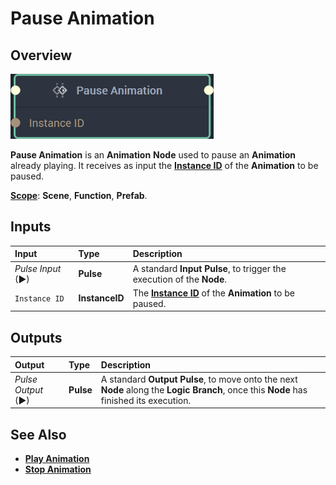 # Pause Animation

## Overview

![The Pause Animation Node.](../../../.gitbook/assets/pauseanimationnode20241.png)

**Pause Animation** is an **Animation** **Node** used to pause an **Animation** already playing. It receives as input the [**Instance ID**](README.md#instance-id) of the **Animation** to be paused.

[**Scope**](../../overview.md#scopes): **Scene**, **Function**, **Prefab**.


## Inputs

| Input | Type | Description |
| :--- | :--- | :--- |
| _Pulse Input_ \(►\) | **Pulse** | A standard **Input Pulse**, to trigger the execution of the **Node**. |
| `Instance ID` | **InstanceID** | The [**Instance ID**](README.md#instance-id) of the **Animation** to be paused. |

## Outputs

| Output | Type | Description |
| :--- | :--- | :--- |
| _Pulse Output_ \(►\) | **Pulse** | A standard **Output Pulse**, to move onto the next **Node** along the **Logic Branch**, once this **Node** has finished its execution. |

## See Also

* [**Play Animation**](playanimation.md)
* [**Stop Animation**](stopanimation.md)


